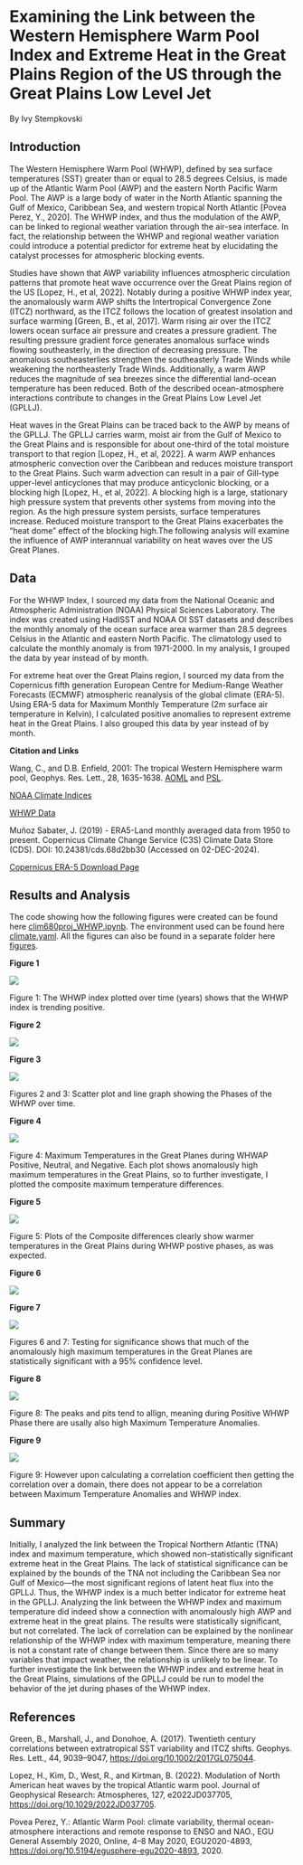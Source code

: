 # **Examining the Link between the Western Hemisphere Warm Pool Index and Extreme Heat in the Great Plains Region of the US through the Great Plains Low Level Jet**
By Ivy Stempkovski

## **Introduction**
The Western Hemisphere Warm Pool (WHWP), defined by sea surface temperatures (SST) greater than or equal to 28.5 degrees Celsius, is made up of the Atlantic Warm Pool (AWP) and the eastern North Pacific Warm Pool. The AWP is a large body of water in the North Atlantic spanning the Gulf of Mexico, Caribbean Sea, and western tropical North Atlantic [Povea Perez, Y., 2020]. The WHWP index, and thus the modulation of the AWP, can be linked to regional weather variation through the air-sea interface. In fact, the relationship between the WHWP and regional weather variation could introduce a potential predictor for extreme heat by elucidating the catalyst processes for atmospheric blocking events. 

Studies have shown that AWP variability influences atmospheric circulation patterns that promote heat wave occurrence over the Great Plains region of the US [Lopez, H., et al, 2022]. Notably during a positive WHWP index year, the anomalously warm AWP shifts the Intertropical Convergence Zone (ITCZ) northward, as the ITCZ follows the location of greatest insolation and surface warming [Green, B., et al, 2017]. Warm rising air over the ITCZ lowers ocean surface air pressure and creates a pressure gradient. The resulting pressure gradient force generates anomalous surface winds flowing southeasterly, in the direction of decreasing pressure. The anomalous southeasterlies strengthen the southeasterly Trade Winds while weakening the northeasterly Trade Winds. Additionally, a warm AWP reduces the magnitude of sea breezes since the differential land-ocean temperature has been reduced. Both of the described ocean-atmosphere interactions contribute to changes in the Great Plains Low Level Jet (GPLLJ). 

Heat waves in the Great Plains can be traced back to the AWP by means of the GPLLJ. The GPLLJ carries warm, moist air from the Gulf of Mexico to the Great Plains and is responsible for about one-third of the total moisture transport to that region [Lopez, H., et al, 2022]. A warm AWP enhances atmospheric convection over the Caribbean and reduces moisture transport to the Great Plains. Such warm advection can result in a pair of Gill-type upper-level anticyclones that may produce anticyclonic blocking, or a blocking high [Lopez, H., et al, 2022]. A blocking high is a large, stationary high pressure system that prevents other systems from moving into the region. As the high pressure system persists, surface temperatures increase. Reduced moisture transport to the Great Plains exacerbates the “heat dome” effect of the blocking high.The following analysis will examine the influence of AWP interannual variability on heat waves over the US Great Planes.

## **Data**
For the WHWP Index, I sourced my data from the National Oceanic and Atmospheric Administration (NOAA) Physical Sciences Laboratory. The index was created using HadISST and NOAA OI SST datasets and describes the monthly anomaly of the ocean surface area warmer than 28.5 degrees Celsius in the Atlantic and eastern North Pacific. The climatology used to calculate the monthly anomaly is from 1971-2000. In my analysis, I grouped the data by year instead of by month.

For extreme heat over the Great Plains region, I sourced my data from the Copernicus fifth generation European Centre for Medium-Range Weather Forecasts (ECMWF) atmospheric reanalysis of the global climate (ERA-5). Using ERA-5 data for Maximum Monthly Temperature (2m surface air temperature in Kelvin), I calculated positive anomalies to represent extreme heat in the Great Plains. I also grouped this data by year instead of by month.

**Citation and Links**

Wang, C., and D.B. Enfield, 2001: The tropical Western Hemisphere warm pool, Geophys. Res. Lett., 28, 1635-1638. [AOML](http://www.aoml.noaa.gov/) and [PSL](https://psl.noaa.gov/).

[NOAA Climate Indices](https://psl.noaa.gov/data/climateindices/list/)

[WHWP Data](https://psl.noaa.gov/data/correlation/whwp.data)

Muñoz Sabater, J. (2019) - ERA5-Land monthly averaged data from 1950 to present. Copernicus Climate Change Service (C3S) Climate Data Store (CDS). DOI: 10.24381/cds.68d2bb30 (Accessed on 02-DEC-2024).

[Copernicus ERA-5 Download Page](https://cds.climate.copernicus.eu/datasets/reanalysis-era5-land-monthly-means?tab=overview)

## **Results and Analysis**

The code showing how the following figures were created can be found here [clim680proj_WHWP.ipynb](https://github.com/istempko/clim680_project/blob/main/clim680proj_WHWP.ipynb).
The environment used can be found here [climate.yaml](https://github.com/istempko/clim680_project/blob/main/climate.yaml).
All the figures can also be found in a separate folder here [figures](https://github.com/istempko/clim680_project/tree/main/figures).

**Figure 1**

![](/figures/clim680_figure1.png)

Figure 1: The WHWP index plotted over time (years) shows that the WHWP index is trending positive.

**Figure 2**

![](/figures/clim680_figure2.png)

**Figure 3**

![](/figures/clim680_fig3.png)

Figures 2 and 3: Scatter plot and line graph showing the Phases of the WHWP over time. 

**Figure 4**

![](/figures/clim680_fig4.png)

Figure 4: Maximum Temperatures in the Great Planes during WHWAP Positive, Neutral, and Negative. Each plot shows anomalously high maximum temperatures in the Great Plains, so to further investigate, I plotted the composite maximum temperature differences.

**Figure 5**

![](/figures/clim680_fig5.png)

Figure 5: Plots of the Composite differences clearly show warmer temperatures in the Great Plains during WHWP postive phases, as was expected.

**Figure 6**

![](/figures/clim680_fig6.png)

**Figure 7**

![](/figures/clim680_fig7.png)

Figures 6 and 7: Testing for significance shows that much of the anomalously high maximum temperatures in the Great Planes are statistically significant with a 95% confidence level. 

**Figure 8**

![](/figures/clim680_fig8.png)

Figure 8: The peaks and pits tend to allign, meaning during Positive WHWP Phase there are usally also high Maximum Temperature Anomalies.

**Figure 9**

![](/figures/clim680_fig9.png)

Figure 9: However upon calculating a correlation coefficient then getting the correlation over a domain, there does not appear to be a correlation between Maximum Temperature Anomalies and WHWP index. 

## **Summary**
Initially, I analyzed the link between the Tropical Northern Atlantic (TNA) index and maximum temperature, which showed non-statistically significant extreme heat in the Great Plains. The lack of statistical significance can be explained by the bounds of the TNA not including the Caribbean Sea nor Gulf of Mexico—the most significant regions of latent heat flux into the GPLLJ. Thus, the WHWP index is a much better indicator for extreme heat in the GPLLJ. Analyzing the link between the WHWP index and maximum temperature did indeed show a connection with anomalously high AWP and extreme heat in the great plains. The results were statistically significant, but not correlated. The lack of correlation can be explained by the  nonlinear relationship of the WHWP index with maximum temperature, meaning there is not a constant rate of change between them. Since there are so many variables that impact weather, the relationship is unlikely to be linear. To further investigate the link between the WHWP index and extreme heat in the Great Plains, simulations of the GPLLJ could be run to model the behavior of the jet during phases of the WHWP index. 

## **References**
Green, B., Marshall, J., and Donohoe, A. (2017). Twentieth century correlations between extratropical SST variability and ITCZ shifts. Geophys. Res. Lett., 44, 9039–9047, https://doi.org/10.1002/2017GL075044.

Lopez, H., Kim, D., West, R., and Kirtman, B. (2022). Modulation of North American heat waves by the tropical Atlantic warm pool. Journal of Geophysical Research: Atmospheres, 127, e2022JD037705, https://doi.org/10.1029/2022JD037705.

Povea Perez, Y.: Atlantic Warm Pool: climate variability, thermal ocean-atmosphere interactions and remote response to ENSO and NAO., EGU General Assembly 2020, Online, 4–8 May 2020, EGU2020-4893, https://doi.org/10.5194/egusphere-egu2020-4893, 2020.
